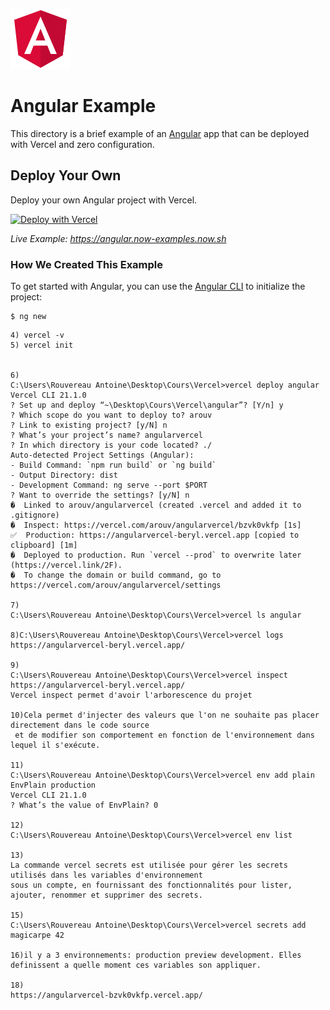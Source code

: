 ![Angular Logo](https://github.com/vercel/vercel/blob/master/packages/frameworks/logos/angular.svg)

# Angular Example

This directory is a brief example of an [Angular](https://angular.io/) app that can be deployed with Vercel and zero configuration.

## Deploy Your Own

Deploy your own Angular project with Vercel.

[![Deploy with Vercel](https://vercel.com/button)](https://vercel.com/import/project?template=https://github.com/vercel/vercel/tree/master/examples/angular)

_Live Example: https://angular.now-examples.now.sh_

### How We Created This Example

To get started with Angular, you can use the [Angular CLI](https://cli.angular.io/) to initialize the project:

```shell
$ ng new
```


```
4) vercel -v
5) vercel init


6)
C:\Users\Rouvereau Antoine\Desktop\Cours\Vercel>vercel deploy angular
Vercel CLI 21.1.0
? Set up and deploy “~\Desktop\Cours\Vercel\angular”? [Y/n] y
? Which scope do you want to deploy to? arouv
? Link to existing project? [y/N] n
? What’s your project’s name? angularvercel
? In which directory is your code located? ./
Auto-detected Project Settings (Angular):
- Build Command: `npm run build` or `ng build`
- Output Directory: dist
- Development Command: ng serve --port $PORT
? Want to override the settings? [y/N] n
�  Linked to arouv/angularvercel (created .vercel and added it to .gitignore)
�  Inspect: https://vercel.com/arouv/angularvercel/bzvk0vkfp [1s]
✅  Production: https://angularvercel-beryl.vercel.app [copied to clipboard] [1m]
�  Deployed to production. Run `vercel --prod` to overwrite later (https://vercel.link/2F).
�  To change the domain or build command, go to https://vercel.com/arouv/angularvercel/settings

7)
C:\Users\Rouvereau Antoine\Desktop\Cours\Vercel>vercel ls angular

8)C:\Users\Rouvereau Antoine\Desktop\Cours\Vercel>vercel logs https://angularvercel-beryl.vercel.app/

9)
C:\Users\Rouvereau Antoine\Desktop\Cours\Vercel>vercel inspect https://angularvercel-beryl.vercel.app/
Vercel inspect permet d'avoir l'arborescence du projet

10)Cela permet d'injecter des valeurs que l'on ne souhaite pas placer directement dans le code source
 et de modifier son comportement en fonction de l'environnement dans lequel il s'exécute.

11)
C:\Users\Rouvereau Antoine\Desktop\Cours\Vercel>vercel env add plain EnvPlain production
Vercel CLI 21.1.0
? What’s the value of EnvPlain? 0

12)
C:\Users\Rouvereau Antoine\Desktop\Cours\Vercel>vercel env list

13)
La commande vercel secrets est utilisée pour gérer les secrets utilisés dans les variables d'environnement 
sous un compte, en fournissant des fonctionnalités pour lister, ajouter, renommer et supprimer des secrets.

15)
C:\Users\Rouvereau Antoine\Desktop\Cours\Vercel>vercel secrets add magicarpe 42

16)il y a 3 environnements: production preview development. Elles definissent a quelle moment ces variables son appliquer.

18)
https://angularvercel-bzvk0vkfp.vercel.app/

```
